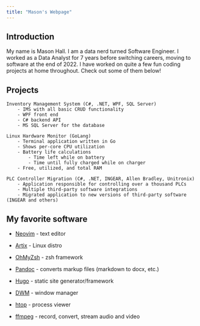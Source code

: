 ```yaml
---
title: "Mason's Webpage"
---
```


## Introduction

My name is Mason Hall. I am a data nerd turned Software Engineer. I worked as a Data Analyst for 7 years before switching careers, moving to software at the end of 2022. I have worked on quite a few fun coding projects at home throughout. Check out some of them below!

## Projects

    Inventory Management System (C#, .NET, WPF, SQL Server)
        - IMS with all basic CRUD functionality 
        - WPF front end
        - C# backend API
        - MS SQL Server for the database

    Linux Hardware Monitor (GoLang) 
        - Terminal application written in Go
        - Shows per-core CPU utilization
        - Battery life calculations
            - Time left while on battery 
            - Time until fully charged while on charger 
        - Free, utilized, and total RAM

    PLC Controller Migration (C#, .NET, INGEAR, Allen Bradley, Unitronix)
        - Application responsible for controlling over a thousand PLCs 
        - Multiple third-party software integrations
        - Migrated application to new versions of third-party software (INGEAR and others) 

## My favorite software

- [Neovim](https://neovim.io) - text editor

- [Artix](https://artixlinux.org) - Linux distro

- [OhMyZsh](https://ohmyz.sh) - zsh framework

- [Pandoc](https://pandoc.org) - converts markup files (markdown to docx, etc.)

- [Hugo](https://gohugo.io) - static site generator/framework

- [DWM](https://dwm.suckless.org) - window manager

- [htop](https://htop.dev) - process viewer

- [ffmpeg](https://www.ffmpeg.org) - record, convert, stream audio and video

